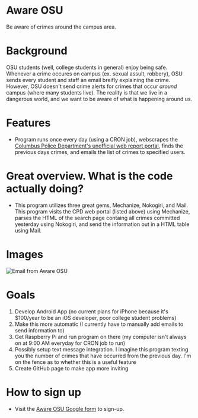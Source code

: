# Aware OSU
Be aware of crimes around the campus area.

# Background
OSU students (well, college students in general) enjoy being safe. Whenever a crime occures on campus (ex. sexual assult, robbery), OSU sends every student and staff an email breifly explaining the crime. However, OSU doesn't send crime alerts for crimes that occur *around* campus (where many students live). The reality is that we live in a dangerous world, and we want to be aware of what is happening around us.

# Features
* Program runs once every day (using a CRON job), webscrapes the [Columbus Police Department's unofficial web report portal](http://www.columbuspolice.org/reports/), finds the previous days crimes, and emails the list of crimes to specified users.

# Great overview. What is the code actually doing?
* This program utilizes three great gems, Mechanize, Nokogiri, and Mail. This program visits the CPD web portal (listed above) using Mechanize, parses the HTML of the search page containg all crimes committed yesterday using Nokogiri, and send the information out in a HTML table using Mail.

# Images
![Email from Aware OSU]()

# Goals
1. Develop Android App (no current plans for iPhone because it's $100/year to be an iOS developer, poor college student problems)
2. Make this more automatic (I currently have to manually add emails to send information to)
3. Get Raspberry Pi and run program on there (my computer isn't always on at 9:00 AM everyday for CRON job to run)
4. Possibly setup text message integration. I imagine this program texting you the number of crimes that have occurred from the previous day. I'm on the fence as to whether this is a useful feature
5. Create GitHub page to make app more inviting

# How to sign up
* Visit the [Aware OSU Google form](http://goo.gl/forms/Oy5kZ4xHbX) to sign-up.
